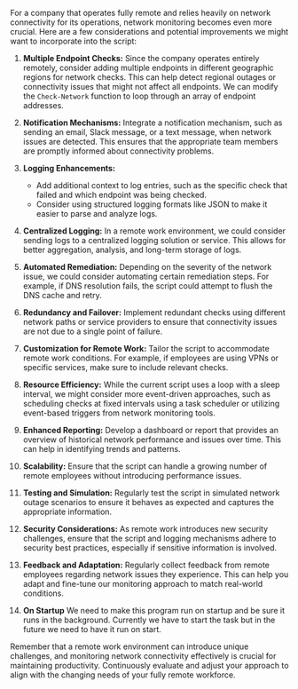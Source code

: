 For a company that operates fully remote and relies heavily on network connectivity for its operations, network monitoring becomes even more crucial. Here are a few considerations and potential improvements we might want to incorporate into the script:

1. **Multiple Endpoint Checks:** Since the company operates entirely remotely, consider adding multiple endpoints in different geographic regions for network checks. This can help detect regional outages or connectivity issues that might not affect all endpoints. We can modify the `Check-Network` function to loop through an array of endpoint addresses.

2. **Notification Mechanisms:** Integrate a notification mechanism, such as sending an email, Slack message, or a text message, when network issues are detected. This ensures that the appropriate team members are promptly informed about connectivity problems.

3. **Logging Enhancements:**
   - Add additional context to log entries, such as the specific check that failed and which endpoint was being checked.
   - Consider using structured logging formats like JSON to make it easier to parse and analyze logs.

4. **Centralized Logging:** In a remote work environment, we could consider sending logs to a centralized logging solution or service. This allows for better aggregation, analysis, and long-term storage of logs.

5. **Automated Remediation:** Depending on the severity of the network issue, we could consider automating certain remediation steps. For example, if DNS resolution fails, the script could attempt to flush the DNS cache and retry.

6. **Redundancy and Failover:** Implement redundant checks using different network paths or service providers to ensure that connectivity issues are not due to a single point of failure.

7. **Customization for Remote Work:** Tailor the script to accommodate remote work conditions. For example, if employees are using VPNs or specific services, make sure to include relevant checks.

8. **Resource Efficiency:** While the current script uses a loop with a sleep interval, we might consider more event-driven approaches, such as scheduling checks at fixed intervals using a task scheduler or utilizing event-based triggers from network monitoring tools.

9. **Enhanced Reporting:** Develop a dashboard or report that provides an overview of historical network performance and issues over time. This can help in identifying trends and patterns.

10. **Scalability:** Ensure that the script can handle a growing number of remote employees without introducing performance issues.

11. **Testing and Simulation:** Regularly test the script in simulated network outage scenarios to ensure it behaves as expected and captures the appropriate information.

12. **Security Considerations:** As remote work introduces new security challenges, ensure that the script and logging mechanisms adhere to security best practices, especially if sensitive information is involved.

13. **Feedback and Adaptation:** Regularly collect feedback from remote employees regarding network issues they experience. This can help you adapt and fine-tune our monitoring approach to match real-world conditions.

14. **On Startup** We need to make this program run on startup and be sure it runs in the background. Currently we have to start the task but in the future we need to have it run on start.

Remember that a remote work environment can introduce unique challenges, and monitoring network connectivity effectively is crucial for maintaining productivity. Continuously evaluate and adjust your approach to align with the changing needs of your fully remote workforce.